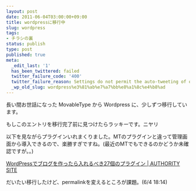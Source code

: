 ```yaml
---
layout: post
date: 2011-06-04T03:00:00+09:00
title: wordpressに移行中
slug: wordpress
tags:
- チラシの裏
status: publish
type: post
published: true
meta:
  _edit_last: '1'
  has_been_twittered: failed
  twitter_failure_code: '400'
  twitter_failure_reason: Settings do not permit the auto-tweeting of old posts
  _wp_old_slug: wordpress%e3%81%ab%e7%a7%bb%e8%a1%8c%e4%b8%ad
---
```

長い間お世話になった MovableType から Wordpress に、少しずつ移行しています。

もしこのエントリを移行完了前に見つけたらラッキーです。ニヤリ

以下を見ながらプラグインいれまくりました。MTのプラグインと違って管理画面から導入できるので、楽勝すぎですね。(最近のMTでもできるのかどうか未確認ですが。。)

<a href="http://www.authority-site.com/2010/04/wordpress/27-wordpress-plugin.html">WordPressでブログを作ったら入れるべき27個のプラグイン | AUTHORITY SITE</a>

だいたい移行したけど、permalinkを変えるところが課題。(6/4 18:14)
